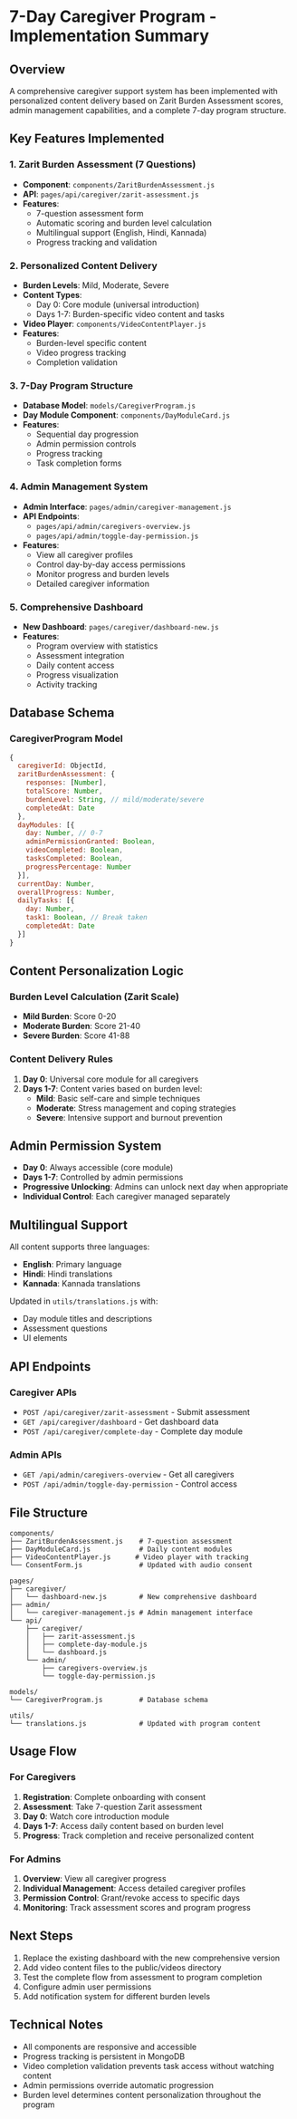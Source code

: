 # 7-Day Caregiver Program - Implementation Summary

## Overview
A comprehensive caregiver support system has been implemented with personalized content delivery based on Zarit Burden Assessment scores, admin management capabilities, and a complete 7-day program structure.

## Key Features Implemented

### 1. Zarit Burden Assessment (7 Questions)
- **Component**: `components/ZaritBurdenAssessment.js`
- **API**: `pages/api/caregiver/zarit-assessment.js`
- **Features**:
  - 7-question assessment form
  - Automatic scoring and burden level calculation
  - Multilingual support (English, Hindi, Kannada)
  - Progress tracking and validation

### 2. Personalized Content Delivery
- **Burden Levels**: Mild, Moderate, Severe
- **Content Types**: 
  - Day 0: Core module (universal introduction)
  - Days 1-7: Burden-specific video content and tasks
- **Video Player**: `components/VideoContentPlayer.js`
- **Features**:
  - Burden-level specific content
  - Video progress tracking
  - Completion validation

### 3. 7-Day Program Structure
- **Database Model**: `models/CaregiverProgram.js`
- **Day Module Component**: `components/DayModuleCard.js`
- **Features**:
  - Sequential day progression
  - Admin permission controls
  - Progress tracking
  - Task completion forms

### 4. Admin Management System
- **Admin Interface**: `pages/admin/caregiver-management.js`
- **API Endpoints**:
  - `pages/api/admin/caregivers-overview.js`
  - `pages/api/admin/toggle-day-permission.js`
- **Features**:
  - View all caregiver profiles
  - Control day-by-day access permissions
  - Monitor progress and burden levels
  - Detailed caregiver information

### 5. Comprehensive Dashboard
- **New Dashboard**: `pages/caregiver/dashboard-new.js`
- **Features**:
  - Program overview with statistics
  - Assessment integration
  - Daily content access
  - Progress visualization
  - Activity tracking

## Database Schema

### CaregiverProgram Model
```javascript
{
  caregiverId: ObjectId,
  zaritBurdenAssessment: {
    responses: [Number],
    totalScore: Number,
    burdenLevel: String, // mild/moderate/severe
    completedAt: Date
  },
  dayModules: [{
    day: Number, // 0-7
    adminPermissionGranted: Boolean,
    videoCompleted: Boolean,
    tasksCompleted: Boolean,
    progressPercentage: Number
  }],
  currentDay: Number,
  overallProgress: Number,
  dailyTasks: [{
    day: Number,
    task1: Boolean, // Break taken
    completedAt: Date
  }]
}
```

## Content Personalization Logic

### Burden Level Calculation (Zarit Scale)
- **Mild Burden**: Score 0-20
- **Moderate Burden**: Score 21-40
- **Severe Burden**: Score 41-88

### Content Delivery Rules
1. **Day 0**: Universal core module for all caregivers
2. **Days 1-7**: Content varies based on burden level:
   - **Mild**: Basic self-care and simple techniques
   - **Moderate**: Stress management and coping strategies
   - **Severe**: Intensive support and burnout prevention

## Admin Permission System
- **Day 0**: Always accessible (core module)
- **Days 1-7**: Controlled by admin permissions
- **Progressive Unlocking**: Admins can unlock next day when appropriate
- **Individual Control**: Each caregiver managed separately

## Multilingual Support
All content supports three languages:
- **English**: Primary language
- **Hindi**: Hindi translations
- **Kannada**: Kannada translations

Updated in `utils/translations.js` with:
- Day module titles and descriptions
- Assessment questions
- UI elements

## API Endpoints

### Caregiver APIs
- `POST /api/caregiver/zarit-assessment` - Submit assessment
- `GET /api/caregiver/dashboard` - Get dashboard data
- `POST /api/caregiver/complete-day` - Complete day module

### Admin APIs
- `GET /api/admin/caregivers-overview` - Get all caregivers
- `POST /api/admin/toggle-day-permission` - Control access

## File Structure
```
components/
├── ZaritBurdenAssessment.js    # 7-question assessment
├── DayModuleCard.js            # Daily content modules
├── VideoContentPlayer.js      # Video player with tracking
└── ConsentForm.js              # Updated with audio consent

pages/
├── caregiver/
│   └── dashboard-new.js        # New comprehensive dashboard
├── admin/
│   └── caregiver-management.js # Admin management interface
└── api/
    ├── caregiver/
    │   ├── zarit-assessment.js
    │   ├── complete-day-module.js
    │   └── dashboard.js
    └── admin/
        ├── caregivers-overview.js
        └── toggle-day-permission.js

models/
└── CaregiverProgram.js         # Database schema

utils/
└── translations.js             # Updated with program content
```

## Usage Flow

### For Caregivers
1. **Registration**: Complete onboarding with consent
2. **Assessment**: Take 7-question Zarit assessment
3. **Day 0**: Watch core introduction module
4. **Days 1-7**: Access daily content based on burden level
5. **Progress**: Track completion and receive personalized content

### For Admins
1. **Overview**: View all caregiver progress
2. **Individual Management**: Access detailed caregiver profiles
3. **Permission Control**: Grant/revoke access to specific days
4. **Monitoring**: Track assessment scores and program progress

## Next Steps
1. Replace the existing dashboard with the new comprehensive version
2. Add video content files to the public/videos directory
3. Test the complete flow from assessment to program completion
4. Configure admin user permissions
5. Add notification system for different burden levels

## Technical Notes
- All components are responsive and accessible
- Progress tracking is persistent in MongoDB
- Video completion validation prevents task access without watching content
- Admin permissions override automatic progression
- Burden level determines content personalization throughout the program